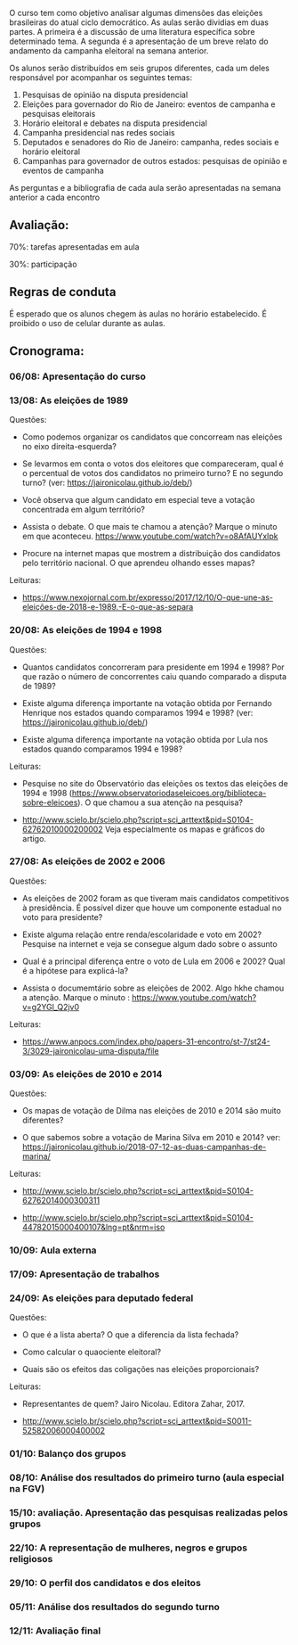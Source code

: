O curso tem como objetivo analisar algumas dimensões das eleições brasileiras do atual ciclo democrático. As aulas serão dividias em duas partes. A primeira é a discussão de uma literatura específica sobre determinado tema. A segunda é a apresentação de um breve relato do andamento da campanha eleitoral na semana anterior. 

Os alunos serão distribuídos em seis grupos diferentes, cada um deles responsável por acompanhar os seguintes temas:

1. Pesquisas de opinião na disputa presidencial
2. Eleições para governador do Rio de Janeiro: eventos de campanha e pesquisas eleitorais
3. Horário eleitoral e debates na disputa presidencial
4. Campanha presidencial nas redes sociais
5. Deputados e senadores do Rio de Janeiro: campanha, redes sociais e horário eleitoral
6. Campanhas para governador de outros estados: pesquisas de opinião e eventos de campanha

As perguntas e a bibliografia de cada aula serão apresentadas na semana anterior a cada encontro

## Avaliação:
70%: tarefas apresentadas em aula

30%: participação

## Regras de conduta
É esperado que os alunos chegem às aulas no horário estabelecido.  É proibido o uso de celular durante as aulas.

## Cronograma:

### 06/08: Apresentação do curso

### 13/08: As eleições de 1989

Questões: 
- Como podemos organizar os candidatos que concorream nas eleições no eixo direita-esquerda?

- Se levarmos em conta o votos dos eleitores que compareceram, qual é o percentual de votos dos candidatos no primeiro turno? E no segundo turno? (ver: https://jaironicolau.github.io/deb/)

- Você observa que algum candidato em especial teve a votação concentrada em algum território?  

- Assista o debate. O que mais te chamou a atenção? Marque o minuto em que aconteceu. https://www.youtube.com/watch?v=o8AfAUYxIpk

- Procure na internet mapas que mostrem a distribuição dos candidatos pelo território nacional. O que aprendeu olhando esses mapas? 

Leituras: 
- https://www.nexojornal.com.br/expresso/2017/12/10/O-que-une-as-eleições-de-2018-e-1989.-E-o-que-as-separa

### 20/08: As eleições de 1994 e 1998

Questões:

- Quantos candidatos concorreram para presidente em 1994 e 1998? Por que razão o número de concorrentes caiu quando comparado a disputa de 1989?

- Existe alguma diferença importante na votação obtida por Fernando Henrique nos estados quando comparamos 1994 e 1998?  (ver: https://jaironicolau.github.io/deb/)

- Existe alguma diferença importante na votação obtida por Lula nos estados quando comparamos 1994 e 1998?

Leituras: 

- Pesquise no site do Observatório das eleições os textos das eleições de 1994 e 1998 (https://www.observatoriodaseleicoes.org/biblioteca-sobre-eleicoes). O que chamou a sua atenção na pesquisa?

- http://www.scielo.br/scielo.php?script=sci_arttext&pid=S0104-62762010000200002 Veja especialmente os mapas e gráficos do artigo.


### 27/08: As eleições de 2002 e 2006

Questões:

- As eleições de 2002 foram as que tiveram mais candidatos competitivos à presidência. É possível dizer que houve um componente estadual no voto para presidente?

- Existe alguma relação entre renda/escolaridade e voto em 2002? Pesquise na internet e veja se consegue algum dado sobre o assunto

- Qual é a principal diferença entre o voto de Lula em 2006 e 2002? Qual é a hipótese para explicá-la?

- Assista o documemtário sobre as eleições de 2002. Algo hkhe chamou a atenção. Marque o minuto : https://www.youtube.com/watch?v=g2YGl_Q2jv0

Leituras: 

- https://www.anpocs.com/index.php/papers-31-encontro/st-7/st24-3/3029-jaironicolau-uma-disputa/file


### 03/09: As eleições de 2010 e 2014

Questões:

- Os mapas de votação de Dilma nas eleições de 2010 e 2014 são muito diferentes?

- O que sabemos sobre a votação de Marina Silva em 2010 e 2014? ver: https://jaironicolau.github.io/2018-07-12-as-duas-campanhas-de-marina/

Leituras: 

- http://www.scielo.br/scielo.php?script=sci_arttext&pid=S0104-62762014000300311

- http://www.scielo.br/scielo.php?script=sci_arttext&pid=S0104-44782015000400107&lng=pt&nrm=iso

### 10/09: Aula externa

### 17/09: Apresentação de trabalhos 

### 24/09: As eleições para deputado federal 

Questões: 

- O que é a lista aberta? O que a diferencia da lista fechada?

- Como calcular o quaociente eleitoral? 

- Quais são os efeitos das coligações nas eleições proporcionais?

Leituras:

- Representantes de quem? Jairo Nicolau. Editora Zahar, 2017. 

- http://www.scielo.br/scielo.php?script=sci_arttext&pid=S0011-52582006000400002

### 01/10: Balanço dos grupos

### 08/10: Análise dos resultados do primeiro turno (aula especial na FGV)

### 15/10: avaliação. Apresentação das pesquisas realizadas pelos grupos

### 22/10: A representação de mulheres, negros e grupos religiosos

### 29/10: O perfil dos candidatos e dos eleitos

### 05/11: Análise dos resultados do segundo turno

### 12/11: Avaliação final









